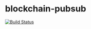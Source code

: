 # blockchain-pubsub

[![Build Status](https://travis-ci.com/PierfrancescoSoffritti/blockchain-pubsub.svg?branch=master)](https://travis-ci.com/PierfrancescoSoffritti/blockchain-pubsub)